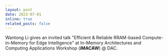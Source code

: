 ```yaml
---
layout: post
date: 2023-07-01 
inline: true
related_posts: false
---
```


Wantong Li gives an invited talk "Efficient & Reliable RRAM-based Compute-in-Memory for Edge Intelligence" at In-Memory Architectures and Computing Applications Workshop (<strong>iMACAW</strong>) @ DAC.